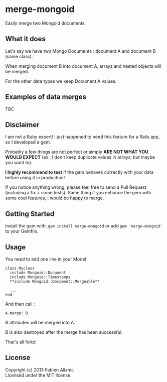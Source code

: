 merge-mongoid
==========

Easily merge two Mongoid documents.

## What it does
Let's say we have two Mongo Documents : document A and document B (same class).

When merging document B into document A, arrays and nested objects will be merged. 

For the other data types we keep Document A values.

## Examples of data merges

TBC

## Disclaimer
I am not a Ruby expert! I just happened to need this feature for a Rails app, so I developed a gem.

Probably a few things are not perfect or simply **ARE NOT WHAT YOU WOULD EXPECT** (ex : I don't keep duplicate values in arrays, but maybe you want to).

**I highly recommend to test** if the gem behaves correctly with your data before using it in production!

If you notice anything wrong, please feel free to send a Pull Request (including a fix + some tests).
Same thing if you enhance the gem with some cool features, I would be happy to merge. 

## Getting Started
Install the gem with: `gem install merge-mongoid` or add  `gem 'merge-mongoid'` to your Gemfile.

## Usage
You need to add one line in your Model :

    class Myclass
      include Mongoid::Document
      include Mongoid::Timestamps
      **include Mongoid::Document::Mergeable**
      
      ...
    end

And then call :

    A.merge! B

B attributes will be merged into A. 

B is also destroyed after the merge has been successful.


That's all folks!

## License
Copyright (c) 2013 Fabien Allanic  
Licensed under the MIT license.